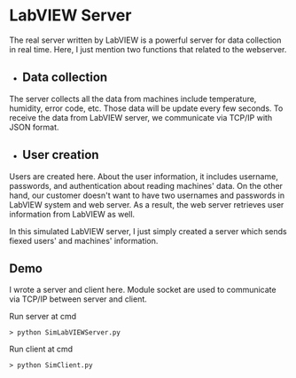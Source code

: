 # LabVIEW Server

The real server written by LabVIEW is a powerful server for data collection in real time. Here, I just mention two functions that related to the webserver.

- ## Data collection

The server collects all the data from machines include temperature, humidity, error code, etc. Those data will be update every few seconds. To receive the data from LabVIEW server, we communicate via TCP/IP with JSON format.

- ## User creation 

Users are created here. About the user information, it includes username, passwords, and authentication about reading machines' data. 
On the other hand, our customer doesn't want to have two usernames and passwords in LabVIEW system and web server. As a result, the web server retrieves user information from LabVIEW as well.

In this simulated LabVIEW server, I just simply created a server which sends fiexed users' and machines' information.

## Demo

I wrote a server and client here. Module socket are used to communicate via TCP/IP between server and client.

Run server at cmd

`> python SimLabVIEWServer.py`

Run client at cmd

`> python SimClient.py`